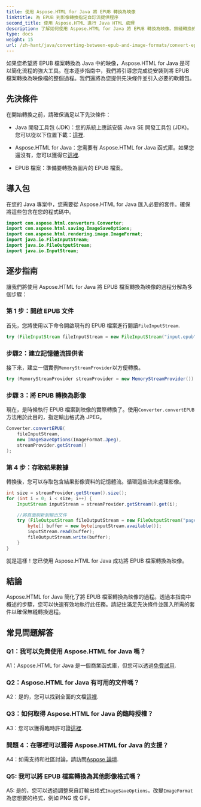 ```yaml
---
title: 使用 Aspose.HTML for Java 將 EPUB 轉換為映像
linktitle: 為 EPUB 到影像轉換指定自訂流提供程序
second_title: 使用 Aspose.HTML 進行 Java HTML 處理
description: 了解如何使用 Aspose.HTML for Java 將 EPUB 轉換為映像。無縫轉換的逐步指南。
type: docs
weight: 15
url: /zh-hant/java/converting-between-epub-and-image-formats/convert-epub-to-image-specify-custom-stream-provider/
---
```

如果您希望將 EPUB 檔案轉換為 Java 中的映像，Aspose.HTML for Java 是可以簡化流程的強大工具。在本逐步指南中，我們將引導您完成從安裝到將 EPUB 檔案轉換為映像檔的整個過程。我們還將為您提供先決條件並引入必要的軟體包。

## 先決條件

在開始轉換之前，請確保滿足以下先決條件：

- Java 開發工具包 (JDK)：您的系統上應該安裝 Java SE 開發工具包 (JDK)。您可以從以下位置下載：[這裡](https://www.oracle.com/java/technologies/javase-downloads.html).

-  Aspose.HTML for Java：您需要有 Aspose.HTML for Java 函式庫。如果您還沒有，您可以獲得它[這裡](https://releases.aspose.com/html/java/).

- EPUB 檔案：準備要轉換為圖片的 EPUB 檔案。

## 導入包

在您的 Java 專案中，您需要從 Aspose.HTML for Java 匯入必要的套件。確保將這些包含在您的程式碼中。

```java
import com.aspose.html.converters.Converter;
import com.aspose.html.saving.ImageSaveOptions;
import com.aspose.html.rendering.image.ImageFormat;
import java.io.FileInputStream;
import java.io.FileOutputStream;
import java.io.InputStream;
```

## 逐步指南

讓我們將使用 Aspose.HTML for Java 將 EPUB 檔案轉換為映像的過程分解為多個步驟：

### 第 1 步：開啟 EPUB 文件

首先，您將使用以下命令開啟現有的 EPUB 檔案進行閱讀`FileInputStream`.

```java
try (FileInputStream fileInputStream = new FileInputStream("input.epub")) {
```

### 步驟2：建立記憶體流提供者

接下來，建立一個實例`MemoryStreamProvider`以方便轉換。

```java
try (MemoryStreamProvider streamProvider = new MemoryStreamProvider()) {
```

### 步驟 3：將 EPUB 轉換為影像

現在，是時候執行 EPUB 檔案到映像的實際轉換了。使用`Converter.convertEPUB`方法用於此目的，指定輸出格式為 JPEG。

```java
Converter.convertEPUB(
    fileInputStream,
    new ImageSaveOptions(ImageFormat.Jpeg),
    streamProvider.getStream()
);
```

### 第 4 步：存取結果數據

轉換後，您可以存取包含結果影像資料的記憶體流。循環這些流來處理影像。

```java
int size = streamProvider.getStream().size();
for (int i = 0; i < size; i++) {
    InputStream inputStream = streamProvider.getStream().get(i);

    //將頁面刷新到輸出文件
    try (FileOutputStream fileOutputStream = new FileOutputStream("page_" + (i + 1) + ".jpg")) {
        byte[] buffer = new byte[inputStream.available()];
        inputStream.read(buffer);
        fileOutputStream.write(buffer);
    }
}
```

就是這樣！您已使用 Aspose.HTML for Java 成功將 EPUB 檔案轉換為映像。

## 結論

Aspose.HTML for Java 簡化了將 EPUB 檔案轉換為映像的過程。透過本指南中概述的步驟，您可以快速有效地執行此任務。請記住滿足先決條件並匯入所需的套件以確保無縫轉換過程。

## 常見問題解答

### Q1：我可以免費使用 Aspose.HTML for Java 嗎？

 A1：Aspose.HTML for Java 是一個商業函式庫，但您可以透過[免費試用](https://releases.aspose.com/html/java).

### Q2：Aspose.HTML for Java 有可用的文件嗎？

 A2：是的，您可以找到全面的文檔[這裡](https://reference.aspose.com/html/java/).

### Q3：如何取得 Aspose.HTML for Java 的臨時授權？

A3：您可以獲得臨時許可證[這裡](https://purchase.aspose.com/temporary-license/).

### 問題 4：在哪裡可以獲得 Aspose.HTML for Java 的支援？

 A4：如需支持和社區討論，請訪問[Aspose 論壇](https://forum.aspose.com/).

### Q5: 我可以將 EPUB 檔案轉換為其他影像格式嗎？

 A5: 是的，您可以透過調整來自訂輸出格式`ImageSaveOptions`。改變`ImageFormat`為您想要的格式，例如 PNG 或 GIF。